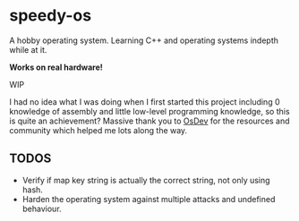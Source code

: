 # speedy-os
A hobby operating system. Learning C++ and operating systems indepth while at it.

**Works on real hardware!**

WIP

I had no idea what I was doing when I first started this project including 0 knowledge of assembly and little low-level programming knowledge, so this is quite an achievement?
Massive thank you to [OsDev](https://wiki.osdev.org/Main_Page) for the resources and community which helped me lots along the way.

## TODOS
- Verify if map key string is actually the correct string, not only using hash.
- Harden the operating system against multiple attacks and undefined behaviour.